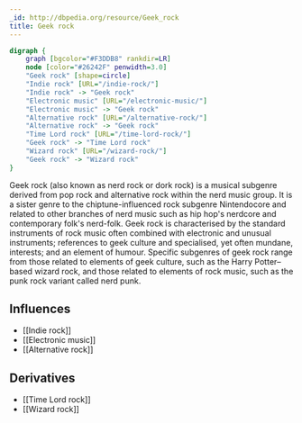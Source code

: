 ```yaml
---
_id: http://dbpedia.org/resource/Geek_rock
title: Geek rock
---
```


```dot
digraph {
	graph [bgcolor="#F3DDB8" rankdir=LR]
	node [color="#26242F" penwidth=3.0]
	"Geek rock" [shape=circle]
	"Indie rock" [URL="/indie-rock/"]
	"Indie rock" -> "Geek rock"
	"Electronic music" [URL="/electronic-music/"]
	"Electronic music" -> "Geek rock"
	"Alternative rock" [URL="/alternative-rock/"]
	"Alternative rock" -> "Geek rock"
	"Time Lord rock" [URL="/time-lord-rock/"]
	"Geek rock" -> "Time Lord rock"
	"Wizard rock" [URL="/wizard-rock/"]
	"Geek rock" -> "Wizard rock"
}
```

Geek rock (also known as nerd rock or dork rock) is a musical subgenre derived from pop rock and alternative rock within the nerd music group. It is a sister genre to the chiptune-influenced rock subgenre Nintendocore and related to other branches of nerd music such as hip hop's nerdcore and contemporary folk's nerd-folk. Geek rock is characterised by the standard instruments of rock music often combined with electronic and unusual instruments; references to geek culture and specialised, yet often mundane, interests; and an element of humour. Specific subgenres of geek rock range from those related to elements of geek culture, such as the Harry Potter–based wizard rock, and those related to elements of rock music, such as the punk rock variant called nerd punk.

## Influences
- [[Indie rock]]
- [[Electronic music]]
- [[Alternative rock]]

## Derivatives
- [[Time Lord rock]]
- [[Wizard rock]]
